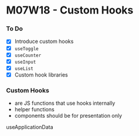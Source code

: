 # M07W18 - Custom Hooks

### To Do
- [x] Introduce custom hooks
- [x] `useToggle`
- [x] `useCounter`
- [x] `useInput`
- [x] `useList`
- [x] Custom hook libraries

### Custom Hooks
* are JS functions that use hooks internally
* helper functions
* components should be for presentation only


useApplicationData


















